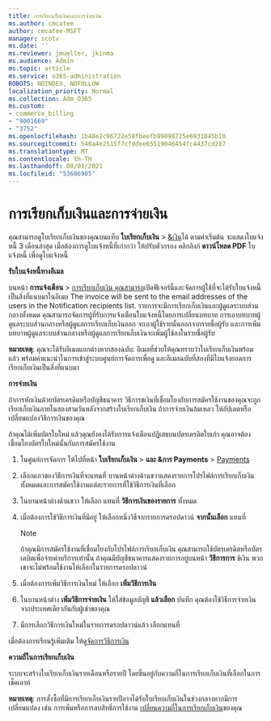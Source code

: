 ```yaml
---
title: การเรียกเก็บเงินและการจ่ายเงิน
ms.author: cmcatee
author: cmcatee-MSFT
manager: scotv
ms.date: ''
ms.reviewer: jmueller, jkinma
ms.audience: Admin
ms.topic: article
ms.service: o365-administration
ROBOTS: NOINDEX, NOFOLLOW
localization_priority: Normal
ms.collection: Adm_O365
ms.custom:
- commerce_billing
- "9001669"
- "3752"
ms.openlocfilehash: 1b48e2c96722e58fbeefb99898725e6931845b10
ms.sourcegitcommit: 540a4e2515f7cfddee65519046454fc4437cd287
ms.translationtype: MT
ms.contentlocale: th-TH
ms.lasthandoff: 08/01/2021
ms.locfileid: "53686905"
---
```

# <a name="billing-and-payment"></a>การเรียกเก็บเงินและการจ่ายเงิน

คุณสามารถดูใบเรียกเก็บเงินของคุณบนแท็บ **ใบเรียกเก็บเงิน**  >  [&เงิน](https://go.microsoft.com/fwlink/p/?linkid=848039)ได้  ตามค่าเริ่มต้น จะแสดงใบแจ้งหนี้ 3 เดือนล่าสุด  เมื่อต้องการดูใบแจ้งหนี้ที่เก่ากว่า ให้ปรับตัวกรอง  คลิกลิงก์ **ดาวน์โหลด PDF** ใบแจ้งหนี้ เพื่อดูใบแจ้งหนี้

**รับใบแจ้งหนี้ทางอีเมล**

บนหน้า **การแจ้งเตือน**  >  [การเรียกเก็บเงิน คุณสามารถ](https://go.microsoft.com/fwlink/p/?linkid=853212)เปิดฟีเจอร์นี้และจัดการผู้ใช้ที่จะได้รับใบแจ้งหนี้เป็นสิ่งที่แนบมาในอีเมล The invoice will be sent to the email addresses of the users in the Notification recipients list. รายการจะมีการเรียกเก็บเงินและผู้ดูแลระบบส่วนกลางทั้งหมด  คุณสามารถจัดการผู้ที่รับการแจ้งเตือนใบแจ้งหนี้โดยการเปลี่ยนบทบาท  การเอาบทบาทผู้ดูแลระบบส่วนกลางหรือผู้ดูแลการเรียกเก็บเงินออก จะเอาผู้ใช้รายนั้นออกจากรายชื่อผู้รับ และการเพิ่มบทบาทผู้ดูแลระบบส่วนกลางหรือผู้ดูแลการเรียกเก็บเงินจะเพิ่มผู้ใช้ลงในรายชื่อผู้รับ

**หมายเหตุ**: คุณจะได้รับอีเมลแยกต่างหากสองฉบับ: อีเมลที่ช่วยให้คุณทราบว่าใบเรียกเก็บเงินพร้อมแล้ว พร้อมคําแนะนําในการเข้าสู่ระบบศูนย์การจัดการเพื่อดู และอีเมลฉบับที่สองที่มีใบแจ้งยอดการเรียกเก็บเงินเป็นสิ่งที่แนบมา

**การจ่ายเงิน**

ถ้าการหักเงินด้วยบัตรเครดิตหรือบัญชีธนาคาร วิธีการชเงินที่เชื่อมโยงกับการสมัครใช้งานของคุณจะถูกเรียกเก็บเงินภายในสองสามวันหลังจากสร้างใบเรียกเก็บเงิน ถ้าการจ่ายเงินล้มเหลว ให้อัปเดตหรือเปลี่ยนแปลงวิธีการเงินของคุณ

ถ้าคุณได้เพิ่มบัตรใบใหม่ แล้วคุณยังคงได้รับการแจ้งเตือนปฏิเสธบนบัตรเครดิตใบเก่า คุณอาจต้องเชื่อมโยงบัตรใบใหม่นั้นกับการสมัครใช้งาน

1. ในศูนย์การจัดการ ให้ไปที่หน้า **ใบเรียกเก็บเงิน**  >  **และ &การ Payments**  >  [Payments](https://go.microsoft.com/fwlink/p/?linkid=2018806)

2. เลือกแถวของวิธีการเงินที่จะแทนที่ บานหน้าต่างด้านขวาแสดงรายการโปรไฟล์การเรียกเก็บเงินทั้งหมดและการสมัครใช้งานแต่ละรายการที่ใช้วิธีการเงินที่เลือก

3. ในบานหน้าต่างด้านขวา ให้เลือก แทนที่ **วิธีการเงินของรายการ** ทั้งหมด

4. เมื่อต้องการใช้วิธีการเงินที่มีอยู่ ให้เลือกหนึ่งวิธีจากรายการดรอปดาวน์ **จากนั้นเลือก** แทนที่

    > [!NOTE]
    > ถ้าคุณมีการสมัครใช้งานที่เชื่อมโยงกับโปรไฟล์การเรียกเก็บเงิน คุณสามารถใช้บัตรเครดิตหรือบัตรเดบิตเพื่อจ่ายค่าบริการเท่านั้น ถ้าคุณมีบัญชีธนาคารแสดงรายการอยู่บนหน้า **วิธีการการ** ช้เงิน พวกเขาจะไม่พร้อมใช้งานให้เลือกในรายการดรอปดาวน์

5. เมื่อต้องการเพิ่มวิธีการเงินใหม่ ให้เลือก **เพิ่มวิธีการเงิน**

6. ในบานหน้าต่าง **เพิ่มวิธีการจ่ายเงิน** ให้ใส่ข้อมูลบัญชี **แล้วเลือก** บันทึก คุณต้องใช้วิธีการจ่ายเงินจากประเทศเดียวกันกับผู้เช่าของคุณ

7. มีการเลือกวิธีการเงินใหม่ในรายการดรอปดาวน์แล้ว เลือกแทนที่

เมื่อต้องการเรียนรู้เพิ่มเติม ให้ดู[จัดการวิธีการเงิน](/microsoft-365/commerce/billing-and-payments/manage-payment-methods)

**ความถี่ในการเรียกเก็บเงิน**

ระบบจะสร้างใบเรียกเก็บเงินรายเดือนหรือรายปี โดยขึ้นอยู่กับความถี่ในการเรียกเก็บเงินที่เลือกในการเช็คเอาท์  

**หมายเหตุ**: การสั่งซื้อที่มีการเรียกเก็บเงินรายปีอาจได้รับใบเรียกเก็บเงินในช่วงกลางหากมีการเปลี่ยนแปลง เช่น การเพิ่มหรือการลบสิทธิ์การใช้งาน [เปลี่ยนความถี่ในการเรียกเก็บเงิน](/microsoft-365/commerce/billing-and-payments/change-payment-frequency)ของคุณ
